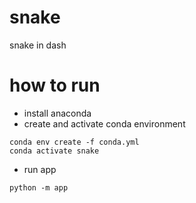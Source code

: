 # snake
snake in dash

# how to run

* install anaconda
* create and activate conda environment

```
conda env create -f conda.yml
conda activate snake
```

* run app

```
python -m app
```

